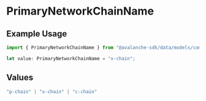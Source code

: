 # PrimaryNetworkChainName

## Example Usage

```typescript
import { PrimaryNetworkChainName } from "@avalanche-sdk/data/models/components";

let value: PrimaryNetworkChainName = "x-chain";
```

## Values

```typescript
"p-chain" | "x-chain" | "c-chain"
```